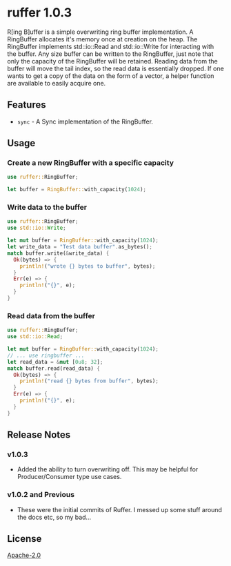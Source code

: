 # ruffer 1.0.3
R[ing B]uffer is a simple overwriting ring buffer implementation.
A RingBuffer allocates it's memory once at creation on the heap.
The RingBuffer implements std::io::Read and std::io::Write for interacting with the buffer.
Any size buffer can be written to the RingBuffer, just note that only the capacity of the RingBuffer will be retained.
Reading data from the buffer will move the tail index, so the read data is essentially dropped.
If one wants to get a copy of the data on the form of a vector, a helper function are available to easily acquire one.

## Features
- `sync` - A Sync implementation of the RingBuffer.

## Usage
### Create a new RingBuffer with a specific capacity
```rust
use ruffer::RingBuffer;

let buffer = RingBuffer::with_capacity(1024);
```
### Write data to the buffer
```rust
use ruffer::RingBuffer;
use std::io::Write;

let mut buffer = RingBuffer::with_capacity(1024);
let write_data = "Test data buffer".as_bytes();
match buffer.write(&write_data) {
  Ok(bytes) => {
    println!("wrote {} bytes to buffer", bytes);
  }
  Err(e) => {
    println!("{}", e);
  }
}
```
### Read data from the buffer
```rust
use ruffer::RingBuffer;
use std::io::Read;

let mut buffer = RingBuffer::with_capacity(1024);
// ... use ringbuffer ...
let read_data = &mut [0u8; 32];
match buffer.read(read_data) {
  Ok(bytes) => {
    println!("read {} bytes from buffer", bytes);
  }
  Err(e) => {
    println!("{}", e);
  }
}
```

## Release Notes
### v1.0.3
- Added the ability to turn overwriting off. This may be helpful for Producer/Consumer type use cases.
### v1.0.2 and Previous
- These were the initial commits of Ruffer. I messed up some stuff around the docs etc, so my bad...

## License
[Apache-2.0](https://github.com/PrintPractical/ruffer/blob/main/LICENSE)
